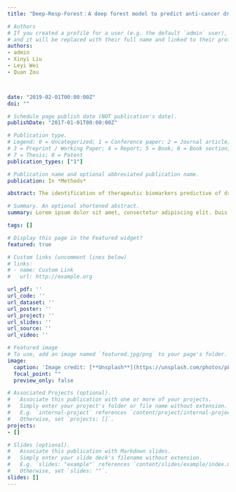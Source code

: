 ```yaml
---
title: "Deep-Resp-Forest：A deep forest model to predict anti-cancer drug response"

# Authors
# If you created a profile for a user (e.g. the default `admin` user), write the username (folder name) here 
# and it will be replaced with their full name and linked to their profile.
authors:
- admin
- Xinyi Liu
- Leyi Wei
- Quan Zou



date: "2019-02-01T00:00:00Z"
doi: ""

# Schedule page publish date (NOT publication's date).
publishDate: "2017-01-01T00:00:00Z"

# Publication type.
# Legend: 0 = Uncategorized; 1 = Conference paper; 2 = Journal article;
# 3 = Preprint / Working Paper; 4 = Report; 5 = Book; 6 = Book section;
# 7 = Thesis; 8 = Patent
publication_types: ["1"]

# Publication name and optional abbreviated publication name.
publication: In *Methods*

abstract: The identification of therapeutic biomarkers predictive of drug response is crucial in personalized medicine. A number of computational models to predict response of anti-cancer drugs have been developed as the establishment of several pharmacogenomics screening databases. In our study, we proposed a deep cascaded forest model, Deep-Resp-Forest, to classify the anti-cancer drug response as “sensitive” or “resistant”. We made three contributions in this study. Firstly, diverse molecular data could be effectively integrated to provide more information than single type of data for the classification. Combination of two types of data were tested here. Secondly, two structures based on the multi-grained scanning to transform the raw features into high-dimensional feature vectors and integrate the diverse data were proposed in our study. Thirdly, the original deep and time-consuming architecture of cascade forest was improved by a feature optimization operation, which emphasized the most discriminative features across layers. We evaluated the proposed method on the Cancer Cell Line Encyclopedia (CCLE) and Genomics of Drug Sensitivity in Cancer (GDSC) data sets and then compared with the Support Vector Machine. The proposed Deep-Resp-Forest has demonstrated the promising use of deep learning and deep forest approach on the drug response prediction tasks. The R implementation for running our experiments is available at https://github.com/RanSuLab/Deep-Resp-Forest.

# Summary. An optional shortened abstract.
summary: Lorem ipsum dolor sit amet, consectetur adipiscing elit. Duis posuere tellus ac convallis placerat. Proin tincidunt magna sed ex sollicitudin condimentum.

tags: []

# Display this page in the Featured widget?
featured: true

# Custom links (uncomment lines below)
# links:
# - name: Custom Link
#   url: http://example.org

url_pdf: ''
url_code: ''
url_dataset: ''
url_poster: ''
url_project: ''
url_slides: ''
url_source: ''
url_video: ''

# Featured image
# To use, add an image named `featured.jpg/png` to your page's folder. 
image:
  caption: 'Image credit: [**Unsplash**](https://unsplash.com/photos/pLCdAaMFLTE)'
  focal_point: ""
  preview_only: false

# Associated Projects (optional).
#   Associate this publication with one or more of your projects.
#   Simply enter your project's folder or file name without extension.
#   E.g. `internal-project` references `content/project/internal-project/index.md`.
#   Otherwise, set `projects: []`.
projects:
- []

# Slides (optional).
#   Associate this publication with Markdown slides.
#   Simply enter your slide deck's filename without extension.
#   E.g. `slides: "example"` references `content/slides/example/index.md`.
#   Otherwise, set `slides: ""`.
slides: []
---
```


